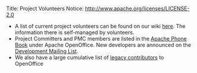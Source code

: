 Title:     Project Volunteers
Notice: http://www.apache.org/licenses/LICENSE-2.0

  - A list of current project volunteers can be found on our wiki [here](https://cwiki.apache.org/confluence/display/OOOUSERS/Directory+of+Volunteers).
    The information there is self-managed by volunteers.
  - Project Committers and PMC members  are listed in the [Apache Phone Book](https://people.apache.org/phonebook.html) under Apache OpenOffice. New developers are announced on the [Development Mailing List](https://openoffice.apache.org/mailing-lists.html).
  - We also have a large cumulative list of [legacy contributors](https://www.openoffice.org/welcome/credits.html) to OpenOffice 

